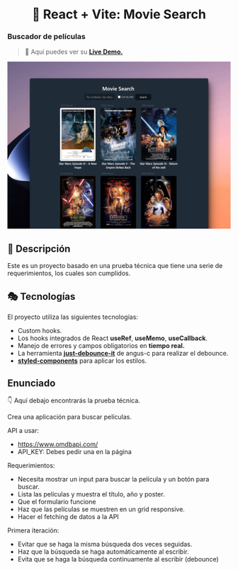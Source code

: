 <div align='center'>

# 🍿 React + Vite: Movie Search

</div>

### Buscador de películas

> 🧩 Aquí puedes ver su [**Live Demo.**](https://movies-search-abraham.netlify.app/)

![vista-previa](./public/preview/01-page-preview.png)

## 🚀 Descripción

Este es un proyecto basado en una prueba técnica que tiene una serie de requerimientos, los cuales son cumplidos.

## 🎭 Tecnologías

El proyecto utiliza las siguientes tecnologías:

- Custom hooks.
- Los hooks integrados de React **useRef**, **useMemo**, **useCallback**.
- Manejo de errores y campos obligatorios en **tiempo real.**
- La herramienta [**just-debounce-it**](https://github.com/angus-c/just#just-debounce-it) de angus-c para realizar el debounce.
- [**styled-components**](https://styled-components.com/) para aplicar los estilos.

## Enunciado

👇 Aquí debajo encontrarás la prueba técnica.

Crea una aplicación para buscar películas.

API a usar:

- https://www.omdbapi.com/
- API_KEY: Debes pedir una en la página

Requerimientos:

- Necesita mostrar un input para buscar la película y un botón para buscar.
- Lista las películas y muestra el título, año y poster.
- Que el formulario funcione
- Haz que las películas se muestren en un grid responsive.
- Hacer el fetching de datos a la API

Primera iteración:

- Evitar que se haga la misma búsqueda dos veces seguidas.
- Haz que la búsqueda se haga automáticamente al escribir.
- Evita que se haga la búsqueda continuamente al escribir (debounce)
